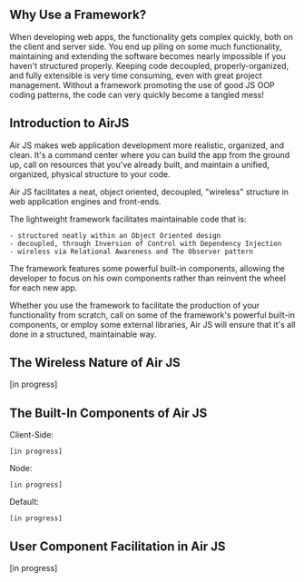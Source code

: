 Why Use a Framework?
--------------------------------

When developing web apps, the functionality gets complex quickly, both on the client and server side. You end up piling on some much functionality, maintaining and extending the software becomes nearly impossible if you haven't structured properly. Keeping code decoupled, properly-organized, and fully extensible is very time consuming, even with great project management. Without a framework promoting the use of good JS OOP coding patterns, the code can very quickly become a tangled mess!

Introduction to AirJS
---------------------------

Air JS makes web application development more realistic, organized, and clean. It's a command center where you can build the app from the ground up, call on resources that you've already built, and maintain a unified, organized, physical structure to your code.

Air JS facilitates a neat, object oriented, decoupled, "wireless" structure in web application engines and front-ends. 

The lightweight  framework facilitates maintainable code that is:

    - structured neatly within an Object Oriented design
    - decoupled, through Inversion of Control with Dependency Injection
    - wireless via Relational Awareness and The Observer pattern

The framework features some powerful built-in components, allowing the developer to focus on his own components rather than reinvent the wheel for each new app.

Whether you use the framework to facilitate the production of your functionality from scratch, call on some of the framework's powerful built-in components, or employ some external libraries, Air JS will ensure that it's all done in a structured, maintainable way.

The Wireless Nature of Air JS
----------------------------------------

[in progress]

The Built-In Components of Air JS
---------------------------------------------

Client-Side:

    [in progress]

Node:

    [in progress]

Default:

    [in progress]

User Component Facilitation in Air JS
--------------------------------------------------

[in progress]
